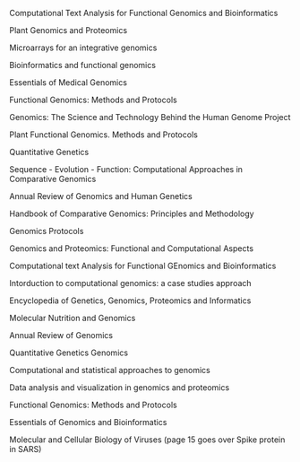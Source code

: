 Computational Text Analysis for Functional Genomics and Bioinformatics

Plant Genomics and Proteomics

Microarrays for an integrative genomics

Bioinformatics and functional genomics

Essentials of Medical Genomics

Functional Genomics: Methods and Protocols

Genomics: The Science and Technology Behind the Human Genome Project

Plant Functional Genomics. Methods and Protocols

Quantitative Genetics

Sequence - Evolution - Function: Computational Approaches in Comparative Genomics

Annual Review of Genomics and Human Genetics

Handbook of Comparative Genomics: Principles and Methodology

Genomics Protocols

Genomics and Proteomics: Functional and Computational Aspects

Computational text Analysis for Functional GEnomics and Bioinformatics

Intorduction to computational genomics: a case studies approach

Encyclopedia of Genetics, Genomics, Proteomics and Informatics

Molecular Nutrition and Genomics

Annual Review of Genomics

Quantitative Genetics Genomics

Computational and statistical approaches to genomics

Data analysis and visualization in genomics and proteomics

Functional Genomics: Methods and Protocols


Essentials of Genomics and Bioinformatics

Molecular and Cellular Biology of Viruses (page 15 goes over Spike protein in SARS)



